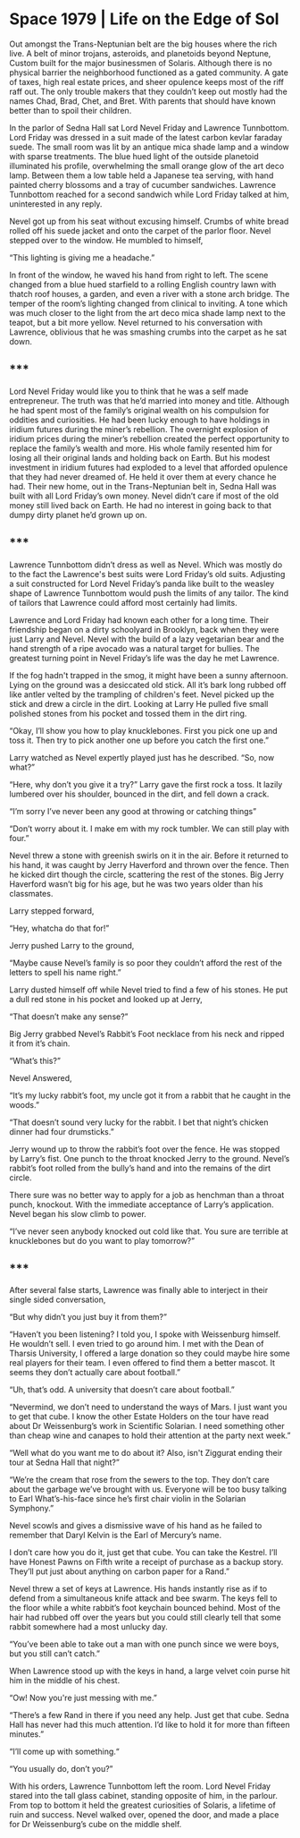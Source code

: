 # Space 1979 | Life on the Edge of Sol
Out amongst the Trans-Neptunian belt are the big houses where the rich live. A belt of minor trojans, asteroids, and planetoids beyond Neptune, Custom built for the major businessmen of Solaris. Although there is no physical barrier the neighborhood functioned as a gated community. A gate of taxes, high real estate prices, and sheer opulence keeps most of the riff raff out. The only trouble makers that they couldn’t keep out mostly had the names Chad, Brad, Chet, and Bret. With parents that should have known better than to spoil their children.

In the parlor of Sedna Hall sat Lord Nevel Friday and Lawrence Tunnbottom. Lord Friday was dressed in a suit made of the latest carbon kevlar faraday suede. The small room was lit by an antique mica shade lamp and a window with sparse treatments. The blue hued light of the outside planetoid illuminated his profile, overwhelming the small orange glow of the art deco lamp. Between them a low table held a Japanese tea serving, with hand painted cherry blossoms and a tray of cucumber sandwiches. Lawrence Tunnbottom reached for a second sandwich while Lord Friday talked at him, uninterested in any reply.

Nevel got up from his seat without excusing himself. Crumbs of white bread rolled off his suede jacket and onto the carpet of the parlor floor. Nevel stepped over to the window. He mumbled to himself,

“This lighting is giving me a headache.” 

In front of the window, he waved his hand from right to left. The scene changed from a blue hued starfield to a rolling English country lawn with thatch roof houses, a garden, and even a river with a stone arch bridge. The temper of the room’s lighting changed from clinical to inviting. A tone which was much closer to the light from the art deco mica shade lamp next to the teapot, but a bit more yellow. Nevel returned to his conversation with Lawrence, oblivious that he was smashing crumbs into the carpet as he sat down.

## ***
Lord Nevel Friday would like you to think that he was a self made entrepreneur. The truth was that he’d married into money and title. Although he had spent most of the family’s original wealth on his compulsion for oddities and curiosities. He had been lucky enough to have holdings in iridium futures during the miner’s rebellion. The overnight explosion of iridium prices during the miner’s rebellion created the perfect opportunity to replace the family’s wealth and more. His whole family resented him for losing all their original lands and holding back on Earth. But his modest investment in iridium futures had exploded to a level that afforded opulence that they had never dreamed of. He held it over them at every chance he had. Their new home, out in the Trans-Neptunian belt in, Sedna Hall was built with all Lord Friday’s own money. Nevel didn’t care if most of the old money still lived back on Earth. He had no interest in going back to that dumpy dirty planet he’d grown up on.

## ***
Lawrence Tunnbottom didn’t dress as well as Nevel. Which was mostly do to the fact the Lawrence's best suits were Lord Friday’s old suits. Adjusting a suit constructed for Lord Nevel Friday’s panda like built to the weasley shape of Lawrence Tunnbottom would push the limits of any tailor. The kind of tailors that Lawrence could afford most certainly had limits.

Lawrence and Lord Friday had known each other for a long time. Their friendship began on a dirty schoolyard in Brooklyn, back when they were just Larry and Nevel. Nevel with the build of a lazy vegetarian bear and the hand strength of a ripe avocado was a natural target for bullies. The greatest turning point in Nevel Friday’s life was the day he met Lawrence.

If the fog hadn't trapped in the smog, it might have been a sunny afternoon. Lying on the ground was a desiccated old stick. All it’s bark long rubbed off like antler velted by the trampling of children's feet. Nevel picked up the stick and drew a circle in the dirt. Looking at Larry He pulled five small polished stones from his pocket and tossed them in the dirt ring.

“Okay, I’ll show you how to play knucklebones. First you pick one up and toss it. Then try to pick another one up before you catch the first one.”

Larry watched as Nevel expertly played just has he described. 
“So, now what?”

“Here, why don’t you give it a try?”
Larry gave the first rock a toss. It lazily lumbered over his shoulder, bounced in the dirt, and fell down a crack.

“I’m sorry I’ve never been any good at throwing or catching things”

“Don’t worry about it. I make em with my rock tumbler. We can still play with four.”

Nevel threw a stone with greenish swirls on it in the air. Before it returned to his hand, it was caught by Jerry Haverford and thrown over the fence. Then he kicked dirt though the circle, scattering the rest of the stones. Big Jerry Haverford wasn’t big for his age, but he was two years older than his classmates.

Larry stepped forward,

“Hey, whatcha do that for!”

Jerry pushed Larry to the ground,

“Maybe cause Nevel’s family is so poor they couldn’t afford the rest of the letters to spell his name right.”

Larry dusted himself off while Nevel tried to find a few of his stones. He put a dull red stone in his pocket and looked up at Jerry,

“That doesn’t make any sense?”

Big Jerry grabbed Nevel’s Rabbit’s Foot necklace from his neck and ripped it from it’s chain.

“What’s this?”

Nevel Answered,

“It’s my lucky rabbit’s foot, my uncle got it from a rabbit that he caught in the woods.”

“That doesn’t sound very lucky for the rabbit. I bet that night’s chicken dinner had four drumsticks.”

Jerry wound up to throw the rabbit’s foot over the fence. He was stopped by Larry’s fist. One punch to the throat knocked Jerry to the ground. Nevel’s rabbit’s foot rolled from the bully’s hand and into the remains of the dirt circle.

There sure was no better way to apply for a job as henchman than a throat punch, knockout. With the immediate acceptance of Larry’s application. Nevel began his slow climb to power.

“I’ve never seen anybody knocked out cold like that. You sure are terrible at knucklebones but do you want to play tomorrow?”

## ***
After several false starts, Lawrence was finally able to interject in their single sided conversation,

“But why didn’t you just buy it from them?”

“Haven’t you been listening? I told you, I spoke with Weissenburg himself. He wouldn’t sell. I even tried to go around him. I met with the Dean of Tharsis University, I offered a large donation so they could maybe hire some real players for their team. I even offered to find them a better mascot. It seems they don’t actually care about football.”

“Uh, that’s odd. A university that doesn’t care about football.”

“Nevermind, we don’t need to understand the ways of Mars. I just want you to get that cube. I know the other Estate Holders on the tour have read about Dr Weissenburg’s work in Scientific Solarian. I need something other than cheap wine and canapes to hold their attention at the party next week.”

“Well what do you want me to do about it? Also, isn't Ziggurat ending their tour at Sedna Hall that night?”

“We’re the cream that rose from the sewers to the top. They don’t care about the garbage we’ve brought with us. Everyone will be too busy talking to Earl What’s-his-face since he’s first chair violin in the Solarian Symphony.”

Nevel scowls and gives a dismissive wave of his hand as he failed to remember that Daryl Kelvin is the Earl of Mercury’s name.

I don’t care how you do it, just get that cube. You can take the Kestrel. I’ll have Honest Pawns on Fifth write a receipt of purchase as a backup story. They’ll put just about anything on carbon paper for a Rand.”

Nevel threw a set of keys at Lawrence. His hands instantly rise as if to defend from a simultaneous knife attack and bee swarm. The keys fell to the floor while a white rabbit’s foot keychain bounced behind. Most of the hair had rubbed off over the years but you could still clearly tell that some rabbit somewhere had a most unlucky day.

“You’ve been able to take out a man with one punch since we were boys, but you still can’t catch.”

When Lawrence stood up with the keys in hand, a large velvet coin purse hit him in the middle of his chest.

“Ow! Now you're just messing with me.”

“There’s a few Rand in there if you need any help. Just get that cube. Sedna Hall has never had this much attention. I’d like to hold it for more than fifteen minutes.”

“I’ll come up with something.“

“You usually do, don’t you?”

With his orders, Lawrence Tunnbottom left the room. Lord Nevel Friday stared into the tall glass cabinet, standing opposite of him, in the parlour. From top to bottom it held the greatest curiosities of Solaris, a lifetime of ruin and success. Nevel walked over, opened the door, and made a place for Dr Weissenburg’s cube on the middle shelf.


